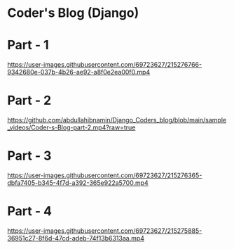 # Coder's Blog (Django)

# Part - 1
https://user-images.githubusercontent.com/69723627/215276766-9342680e-037b-4b26-ae92-a8f0e2ea00f0.mp4

# Part - 2
https://github.com/abdullahibnamin/Django_Coders_blog/blob/main/sample_videos/Coder-s-Blog-part-2.mp4?raw=true

# Part - 3
https://user-images.githubusercontent.com/69723627/215276365-dbfa7405-b345-4f7d-a392-365e922a5700.mp4

# Part - 4
https://user-images.githubusercontent.com/69723627/215275885-36951c27-8f6d-47cd-adeb-74f13b6313aa.mp4
